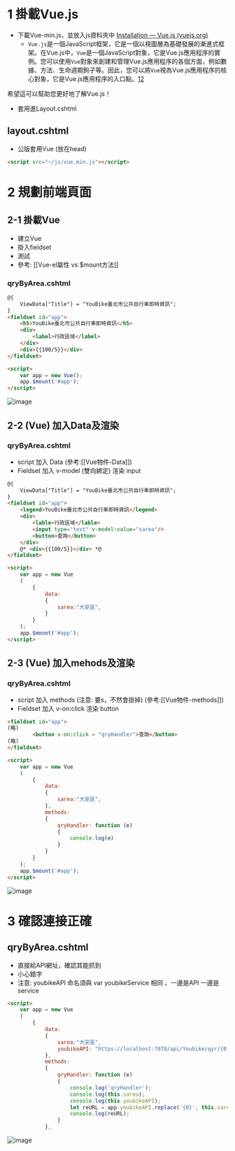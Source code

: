 # 1 掛載Vue.js
- 下載Vue-min.js，並放入js資料夾中 [Installation — Vue.js (vuejs.org)](https://v2.vuejs.org/v2/guide/installation)
	- `Vue.js`是一個JavaScript框架，它是一個以視圖層為基礎發展的漸進式框架。在Vue.js中，`Vue`是一個JavaScript對象，它是Vue.js應用程序的實例。您可以使用`Vue`對象來創建和管理Vue.js應用程序的各個方面，例如數據、方法、生命週期鉤子等。因此，您可以將`Vue`視為Vue.js應用程序的核心對象，它是Vue.js應用程序的入口點。[1](https://book.vue.tw/CH1/1-1-introduction.html)[2](https://book.vue.tw/CH1/1-2-instance.html)

希望這可以幫助您更好地了解Vue.js！
- 套用進Layout.cshtml 
## layout.cshtml
- 公版套用Vue (放在head)
```html
<script src="~/js/vue.min.js"></script>
```
# 2 規劃前端頁面
## 2-1 掛載Vue
- 建立Vue
- 掛入fieldset
- 測試
- 參考: [[Vue-el屬性 vs $mount方法]]
### qryByArea.cshtml
```html
@{
    ViewData["Title"] = "YouBike臺北市公共自行車即時資訊";
}
<fieldset id="app">
    <h5>YouBike臺北市公共自行車即時資訊</h5>
    <div>
        <label>行政區域</label>
    </div>
	<div>{{100/5}}</div>
</fieldset>

<script>
    var app = new Vue();
    app.$mount('#app');
</script>
```
![image](https://github.com/Riley-Shu/WebForSearchingYoubike/blob/master/Note/image/05_2-1_1.png)
## 2-2 (Vue) 加入Data及渲染
### qryByArea.cshtml
- script 加入 Data (參考:[[Vue物件-Data]])
- Fieldset 加入 v-model (雙向綁定) 渲染 input
```html
@{
    ViewData["Title"] = "YouBike臺北市公共自行車即時資訊";
}
<fieldset id="app">
    <legend>YouBike臺北市公共自行車即時資訊</legend>
    <div>
        <lable>行政區域</lable>
        <input type="text" v-model:value="sarea"/>
        <button>查詢</button>
    </div>
    @* <div>{{100/5}}</div> *@
</fieldset>

<script>
    var app = new Vue
    (
        {
            data: 
            {
                sarea:"大安區",
            }
        }
    );
    app.$mount('#app');
</script>
```

## 2-3  (Vue) 加入mehods及渲染
### qryByArea.cshtml
- script 加入 methods (注意: 要s，不然會掛掉) (參考:[[Vue物件-methods]])
- Fieldset 加入 v-on:click 渲染 button
```html
<fieldset id="app">
(略)
        <button v-on:click = "qryHandler">查詢</button>
(略)
</fieldset>

<script>
    var app = new Vue
    (
        {
            data: 
            {
                sarea:"大安區",
            },
            methods:
            {
                qryHandler: function (e) 
                {
                    console.log(e)
                }
            }
        }
    );
    app.$mount('#app');
</script>
```
![image](https://github.com/Riley-Shu/WebForSearchingYoubike/blob/master/Note/image/05_2-3_1.png)

# 3 確認連接正確
## qryByArea.cshtml
- 直接給API網址，確認其能抓到
- 小心錯字
- 注意:  youbikeAPI 命名須與 var youbikeService 相同 ，一邊是API 一邊是service
```html
<script>
    var app = new Vue
    (
        {
            data: 
            {
                sarea:"大安區",
                youbikeAPI: "https://localhost:7078/api/Youbike/qyr/{0}/rawdata",
            },
            methods:
            {
                qryHandler: function (e) 
                {
                    console.log('qryHandler');
                    console.log(this.sarea);
                    console.log(this.youbikeAPI);
                    let reURL = app.youbikeAPI.replace('{0}', this.sarea);
                    console.log(reURL);
                }
            },
```

![image](https://github.com/Riley-Shu/WebForSearchingYoubike/blob/master/Note/image/05_3_1.png)
